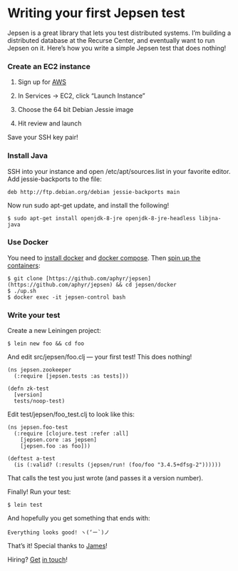 
# Writing your first Jepsen test

Jepsen is a great library that lets you test distributed systems. I’m building a distributed database at the Recurse Center, and eventually want to run Jepsen on it. Here’s how you write a simple Jepsen test that does nothing!

### Create an EC2 instance

1. Sign up for [AWS](http://aws.amazon.com)

1. In Services -> EC2, click “Launch Instance”

1. Choose the 64 bit Debian Jessie image

1. Hit review and launch

Save your SSH key pair!

### Install Java

SSH into your instance and open /etc/apt/sources.list in your favorite editor. Add jessie-backports to the file:

    deb http://ftp.debian.org/debian jessie-backports main

Now run sudo apt-get update, and install the following!

    $ sudo apt-get install openjdk-8-jre openjdk-8-jre-headless libjna-java

### Use Docker

You need to [install docker](https://docs.docker.com/engine/installation/linux/debian/) and [docker compose](https://docs.docker.com/compose/install/). Then [spin up the containers](https://github.com/aphyr/jepsen/blob/master/docker/README.md):

    $ git clone [https://github.com/aphyr/jepsen](https://github.com/aphyr/jepsen) && cd jepsen/docker
    $ ./up.sh
    $ docker exec -it jepsen-control bash

### Write your test

Create a new Leiningen project:

    $ lein new foo && cd foo

And edit src/jepsen/foo.clj — your first test! This does nothing!

    (ns jepsen.zookeeper
      (:require [jepsen.tests :as tests]))
    
    (defn zk-test
      [version]
      tests/noop-test)

Edit test/jepsen/foo_test.clj to look like this:

    (ns jepsen.foo-test
      (:require [clojure.test :refer :all]
        [jepsen.core :as jepsen]
        [jepsen.foo :as foo]))

    (deftest a-test
      (is (:valid? (:results (jepsen/run! (foo/foo "3.4.5+dfsg-2"))))))

That calls the test you just wrote (and passes it a version number).

Finally! Run your test:

    $ lein test

And hopefully you get something that ends with:

    Everything looks good! ヽ(‘ー`)ノ

That’s it! Special thanks to [James](http://twitter.com/porterjamesj)!

Hiring? [Get](http://twitter.com/arpith) [in touch](mailto:arpith@feedreader.co)!

